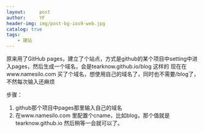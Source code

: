 ```yaml
---
layout:     post
author:     YF
header-img: img/post-bg-ios9-web.jpg
catalog: true
tags:
    - 建站
---
```


原来用了GitHub pages，建立了个站点，方式是github的某个项目中setting中进入pages，然后生成一个域名，会是tearknow.github.io/blog 这样的
现在在www.namesilo.com 买了个域名，想使用自己的域名了，同时也不需要/blog了，不然每次输入还麻烦

步骤：
1. github那个项目中pages那里输入自己的域名
2. 在www.namesilo.com 里配置个cname，比如blog，那个值就是tearknow.github.io
然后稍等一会就可以了。